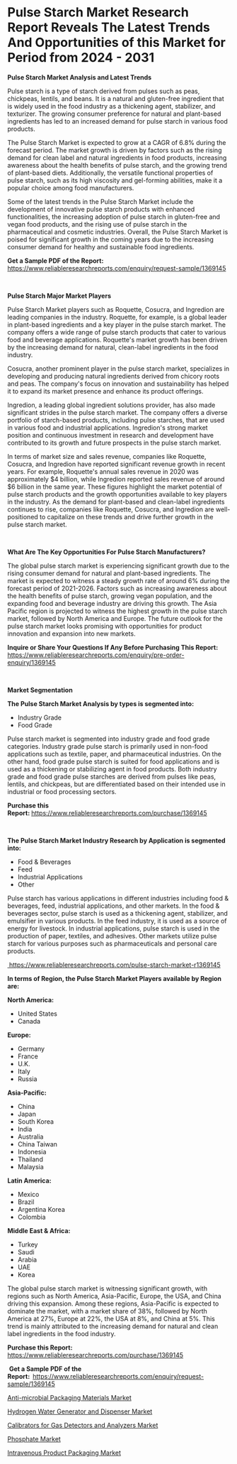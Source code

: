 <p><h1>Pulse Starch Market Research Report Reveals The Latest Trends And Opportunities of this Market for Period from 2024 - 2031</h1></p><p><strong>Pulse Starch Market Analysis and Latest Trends</strong></p>
<p><p>Pulse starch is a type of starch derived from pulses such as peas, chickpeas, lentils, and beans. It is a natural and gluten-free ingredient that is widely used in the food industry as a thickening agent, stabilizer, and texturizer. The growing consumer preference for natural and plant-based ingredients has led to an increased demand for pulse starch in various food products.</p><p>The Pulse Starch Market is expected to grow at a CAGR of 6.8% during the forecast period. The market growth is driven by factors such as the rising demand for clean label and natural ingredients in food products, increasing awareness about the health benefits of pulse starch, and the growing trend of plant-based diets. Additionally, the versatile functional properties of pulse starch, such as its high viscosity and gel-forming abilities, make it a popular choice among food manufacturers.</p><p>Some of the latest trends in the Pulse Starch Market include the development of innovative pulse starch products with enhanced functionalities, the increasing adoption of pulse starch in gluten-free and vegan food products, and the rising use of pulse starch in the pharmaceutical and cosmetic industries. Overall, the Pulse Starch Market is poised for significant growth in the coming years due to the increasing consumer demand for healthy and sustainable food ingredients.</p></p>
<p><strong>Get a Sample PDF of the Report:&nbsp;</strong> <a href="https://www.reliableresearchreports.com/enquiry/request-sample/1369145">https://www.reliableresearchreports.com/enquiry/request-sample/1369145</a></p>
<p>&nbsp;</p>
<p><strong>Pulse Starch Major Market Players</strong></p>
<p><p>Pulse Starch Market players such as Roquette, Cosucra, and Ingredion are leading companies in the industry. Roquette, for example, is a global leader in plant-based ingredients and a key player in the pulse starch market. The company offers a wide range of pulse starch products that cater to various food and beverage applications. Roquette's market growth has been driven by the increasing demand for natural, clean-label ingredients in the food industry.</p><p>Cosucra, another prominent player in the pulse starch market, specializes in developing and producing natural ingredients derived from chicory roots and peas. The company's focus on innovation and sustainability has helped it to expand its market presence and enhance its product offerings.</p><p>Ingredion, a leading global ingredient solutions provider, has also made significant strides in the pulse starch market. The company offers a diverse portfolio of starch-based products, including pulse starches, that are used in various food and industrial applications. Ingredion's strong market position and continuous investment in research and development have contributed to its growth and future prospects in the pulse starch market.</p><p>In terms of market size and sales revenue, companies like Roquette, Cosucra, and Ingredion have reported significant revenue growth in recent years. For example, Roquette's annual sales revenue in 2020 was approximately $4 billion, while Ingredion reported sales revenue of around $6 billion in the same year. These figures highlight the market potential of pulse starch products and the growth opportunities available to key players in the industry. As the demand for plant-based and clean-label ingredients continues to rise, companies like Roquette, Cosucra, and Ingredion are well-positioned to capitalize on these trends and drive further growth in the pulse starch market.</p></p>
<p>&nbsp;</p>
<p><strong>What Are The Key Opportunities For Pulse Starch Manufacturers?</strong></p>
<p><p>The global pulse starch market is experiencing significant growth due to the rising consumer demand for natural and plant-based ingredients. The market is expected to witness a steady growth rate of around 6% during the forecast period of 2021-2026. Factors such as increasing awareness about the health benefits of pulse starch, growing vegan population, and the expanding food and beverage industry are driving this growth. The Asia Pacific region is projected to witness the highest growth in the pulse starch market, followed by North America and Europe. The future outlook for the pulse starch market looks promising with opportunities for product innovation and expansion into new markets.</p></p>
<p><strong>Inquire or Share Your Questions If Any Before Purchasing This Report:</strong> <a href="https://www.reliableresearchreports.com/enquiry/pre-order-enquiry/1369145">https://www.reliableresearchreports.com/enquiry/pre-order-enquiry/1369145</a></p>
<p>&nbsp;</p>
<p><strong>Market Segmentation</strong></p>
<p><strong>The Pulse Starch Market Analysis by types is segmented into:</strong></p>
<p><ul><li>Industry Grade</li><li>Food Grade</li></ul></p>
<p><p>Pulse starch market is segmented into industry grade and food grade categories. Industry grade pulse starch is primarily used in non-food applications such as textile, paper, and pharmaceutical industries. On the other hand, food grade pulse starch is suited for food applications and is used as a thickening or stabilizing agent in food products. Both industry grade and food grade pulse starches are derived from pulses like peas, lentils, and chickpeas, but are differentiated based on their intended use in industrial or food processing sectors.</p></p>
<p><strong>Purchase this Report:&nbsp;</strong><a href="https://www.reliableresearchreports.com/purchase/1369145">https://www.reliableresearchreports.com/purchase/1369145</a></p>
<p>&nbsp;</p>
<p><strong>The Pulse Starch Market Industry Research by Application is segmented into:</strong></p>
<p><ul><li>Food & Beverages</li><li>Feed</li><li>Industrial Applications</li><li>Other</li></ul></p>
<p><p>Pulse starch has various applications in different industries including food & beverages, feed, industrial applications, and other markets. In the food & beverages sector, pulse starch is used as a thickening agent, stabilizer, and emulsifier in various products. In the feed industry, it is used as a source of energy for livestock. In industrial applications, pulse starch is used in the production of paper, textiles, and adhesives. Other markets utilize pulse starch for various purposes such as pharmaceuticals and personal care products.</p></p>
<p><a href="https://www.reliableresearchreports.com/pulse-starch-market-r1369145">&nbsp;https://www.reliableresearchreports.com/pulse-starch-market-r1369145</a></p>
<p><strong>In terms of Region, the Pulse Starch Market Players available by Region are:</strong></p>
<p>
    <p> <strong> North America: </strong>
        <ul>
            <li>United States</li>
            <li>Canada</li>
        </ul>
        </p> 
    <p> <strong> Europe: </strong>
        <ul>
            <li>Germany</li>
            <li>France</li>
            <li>U.K.</li>
            <li>Italy</li>
            <li>Russia</li>
        </ul>
        </p> 
    <p> <strong> Asia-Pacific: </strong>
        <ul>
            <li>China</li>
            <li>Japan</li>
            <li>South Korea</li>
            <li>India</li>
            <li>Australia</li>
            <li>China Taiwan</li>
            <li>Indonesia</li>
            <li>Thailand</li>
            <li>Malaysia</li>
        </ul>
        </p> 
    <p> <strong> Latin America: </strong>
        <ul>
            <li>Mexico</li>
            <li>Brazil</li>
            <li>Argentina Korea</li>
            <li>Colombia</li>
        </ul>
        </p> 
    <p> <strong> Middle East & Africa: </strong>
        <ul>
            <li>Turkey</li>
            <li>Saudi</li>
            <li>Arabia</li>
            <li>UAE</li>
            <li>Korea</li>
        </ul>
    </p>
    </p>
<p><p>The global pulse starch market is witnessing significant growth, with regions such as North America, Asia-Pacific, Europe, the USA, and China driving this expansion. Among these regions, Asia-Pacific is expected to dominate the market, with a market share of 38%, followed by North America at 27%, Europe at 22%, the USA at 8%, and China at 5%. This trend is mainly attributed to the increasing demand for natural and clean label ingredients in the food industry.</p></p>
<p><strong>Purchase this Report: </strong><a href="https://www.reliableresearchreports.com/purchase/1369145">https://www.reliableresearchreports.com/purchase/1369145</a></p>
<p>&nbsp;<strong>Get a Sample PDF of the Report:&nbsp;&nbsp;</strong><a href="https://www.reliableresearchreports.com/enquiry/request-sample/1369145">https://www.reliableresearchreports.com/enquiry/request-sample/1369145</a></p>
<p><strong></strong></p>
<p><p><a href="https://github.com/mooaaztarek/Market-Research-Report-List-1/blob/main/anti-microbial-packaging-materials-market.md">Anti-microbial Packaging Materials Market</a></p><p><a href="https://issuu.com/reportprime-2/docs/hydrogen-water-generator-and-dispenser-market-size">Hydrogen Water Generator and Dispenser Market</a></p><p><a href="https://issuu.com/reportprime-2/docs/calibrators-for-gas-detectors-and-analyzers-market">Calibrators for Gas Detectors and Analyzers Market</a></p><p><a href="https://www.linkedin.com/pulse/phosphate-market-size-segmentation-trends-growth-analysis-forecast-m45rf?trackingId=v0PQacy6V%2BTS%2B7sC5V0hDQ%3D%3D">Phosphate Market</a></p><p><a href="https://github.com/zmnbyevx75/Market-Research-Report-List-1/blob/main/intravenous-product-packaging-market.md">Intravenous Product Packaging Market</a></p></p>